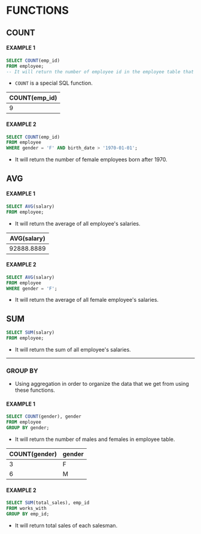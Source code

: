 # FUNCTIONS

## COUNT
#### EXAMPLE 1
```SQL
SELECT COUNT(emp_id)
FROM employee;
-- It will return the number of employee id in the employee table that have values (Not null)
```
- `COUNT` is a special SQL function.

|COUNT(emp_id)|
|--|
|9|
#### EXAMPLE 2
```SQL
SELECT COUNT(emp_id)
FROM employee
WHERE gender = 'F' AND birth_date > '1970-01-01';
```
- It will return the number of female employees born after 1970.

## AVG
#### EXAMPLE 1

```SQL
SELECT AVG(salary)
FROM employee;
```
- It will return the average of all employee's salaries.

|AVG(salary)|
|--|
|92888.8889|

#### EXAMPLE 2
```SQL
SELECT AVG(salary)
FROM employee
WHERE gender = 'F';
```
- It will return the average of all female employee's salaries.

## SUM
```SQL
SELECT SUM(salary)
FROM employee;
```
- It will return the sum of all employee's salaries.
-----
### GROUP BY
- Using aggregation in order to organize the data that we get from using these functions.
#### EXAMPLE 1
```SQL
SELECT COUNT(gender), gender 
FROM employee
GROUP BY gender;
```
- It will return the number of males and females in employee table.

|COUNT(gender)|gender|
|--|--|
|3|F|
|6|M|

#### EXAMPLE 2
```SQL
SELECT SUM(total_sales), emp_id
FROM works_with
GROUP BY emp_id;
```
- It will return total sales of each salesman.